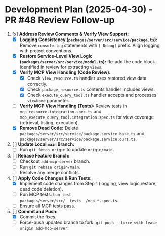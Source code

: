 # Development Plan (2025-04-30) - PR #48 Review Follow-up

1.  [x] **Address Review Comments & Verify View Support:**
    *   [x] **Logging Consistency (`packages/server/src/service/package.ts`):** Remove `console.log` statements with `[ Debug]` prefix. Align logging with project conventions.
    *   [x] **Restore Service-Level View Logic (`packages/server/src/service/model.ts`):** Re-add the code block identified in review for extracting `views`.
    *   [x] **Verify MCP View Handling (Code Review):**
        *   [x] Check `view_resource.ts` handler uses restored view data correctly.
        *   [x] Check `package_resource.ts` contents handler includes views.
        *   [x] Check `execute_query_tool.ts` handler accepts and processes `viewName` parameter.
    *   [ ] **Verify MCP View Handling (Tests):** Review tests in `mcp_resource.integration.spec.ts` and `mcp_execute_query_tool.integration.spec.ts` for view coverage (retrieval, listing, execution).
    *   [x] **Remove Dead Code:** Delete `packages/server/src/service/package.service.base.ts` and `packages/server/src/service/package.service.ours.ts`.
2.  [ ] **Update Local `main` Branch:**
    *   [ ] Run `git fetch origin` to update `origin/main`.
3.  [ ] **Rebase Feature Branch:**
    *   [ ] Checkout `add-mcp-server` branch.
    *   [ ] Run `git rebase origin/main`.
    *   [ ] Resolve any merge conflicts.
4.  [ ] **Apply Code Changes & Run Tests:**
    *   [x] Implement code changes from Step 1 (logging, view logic restore, dead code deletion).
    *   [ ] Run MCP tests: `bun test packages/server/src/__tests__/mcp_*.spec.ts`.
    *   [ ] Ensure all MCP tests pass.
5.  [ ] **Commit and Push:**
    *   [x] Commit the fixes.
    *   [ ] Force-push updated branch to fork: `git push --force-with-lease origin add-mcp-server`. 